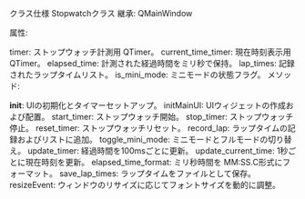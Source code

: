 クラス仕様
Stopwatchクラス
継承: QMainWindow

属性:

timer: ストップウォッチ計測用 QTimer。
current_time_timer: 現在時刻表示用 QTimer。
elapsed_time: 計測された経過時間をミリ秒で保持。
lap_times: 記録されたラップタイムリスト。
is_mini_mode: ミニモードの状態フラグ。
メソッド:

__init__: UIの初期化とタイマーセットアップ。
initMainUI: UIウィジェットの作成および配置。
start_timer: ストップウォッチ開始。
stop_timer: ストップウォッチ停止。
reset_timer: ストップウォッチリセット。
record_lap: ラップタイムの記録およびリストに追加。
toggle_mini_mode: ミニモードとフルモードの切り替え。
update_timer: 経過時間を100msごとに更新。
update_current_time: 1秒ごとに現在時刻を更新。
elapsed_time_format: ミリ秒時間を MM:SS.C形式にフォーマット。
save_lap_times: ラップタイムをファイルとして保存。
resizeEvent: ウィンドウのリサイズに応じてフォントサイズを動的に調整。
